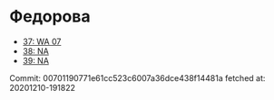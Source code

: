 # Федорова
- [37: WA 07](37.md)
- [38: NA](38.md)
- [39: NA](39.md)

Commit: 00701190771e61cc523c6007a36dce438f14481a
 fetched at: 20201210-191822
